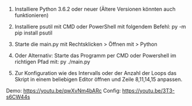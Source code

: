 1. Installiere Python 3.6.2 oder neuer
	(Ältere Versionen könnten auch funktionieren)
	
2. Installiere psutil mit CMD oder PowerShell mit folgendem Befehl:
	py -m pip install psutil
	
3. Starte die main.py mit Rechtsklicken > Öffnen mit > Python

4. Oder Alternativ: Starte das Programm per CMD oder Powershell im richtigen Pfad mit:
	py ./main.py

5. Zur Konfiguration wie des Intervalls oder der Anzahl der Loops das Skript in einem beliebigen Editor öffnen und Zeile 8,11,14,15 anpassen.


Demo: https://youtu.be/qwXvNm4bARc
Config: https://youtu.be/3T3-s6CW44s
